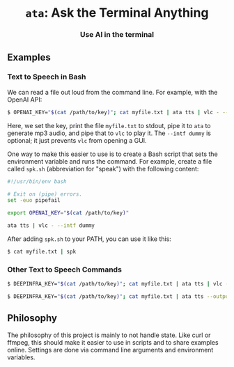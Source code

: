 <h1 align="center"><code>ata</code>: Ask the Terminal Anything</h1>

<h3 align="center">Use AI in the terminal</h3>

## Examples

### Text to Speech in Bash

We can read a file out loud from the command line.
For example, with the OpenAI API:

```sh
$ OPENAI_KEY="$(cat /path/to/key)"; cat myfile.txt | ata tts | vlc - --intf dummy
```

Here, we set the key, print the file `myfile.txt` to stdout, pipe it to `ata` to generate mp3 audio, and pipe that to `vlc` to play it.
The `--intf dummy` is optional; it just prevents `vlc` from opening a GUI.

One way to make this easier to use is to create a Bash script that sets the environment variable and runs the command.
For example, create a file called `spk.sh` (abbreviation for "speak") with the following content:

```bash
#!/usr/bin/env bash

# Exit on (pipe) errors.
set -euo pipefail

export OPENAI_KEY="$(cat /path/to/key)"

ata tts | vlc - --intf dummy
```

After adding `spk.sh` to your PATH, you can use it like this:

```sh
$ cat myfile.txt | spk
```

### Other Text to Speech Commands

```sh
$ DEEPINFRA_KEY="$(cat /path/to/key)"; cat myfile.txt | ata tts | vlc -
```

```sh
$ DEEPINFRA_KEY="$(cat /path/to/key)"; cat myfile.txt | ata tts --output myfile.mp3
```

## Philosophy

The philosophy of this project is mainly to not handle state.
Like curl or ffmpeg, this should make it easier to use in scripts and to share examples online.
Settings are done via command line arguments and environment variables.

